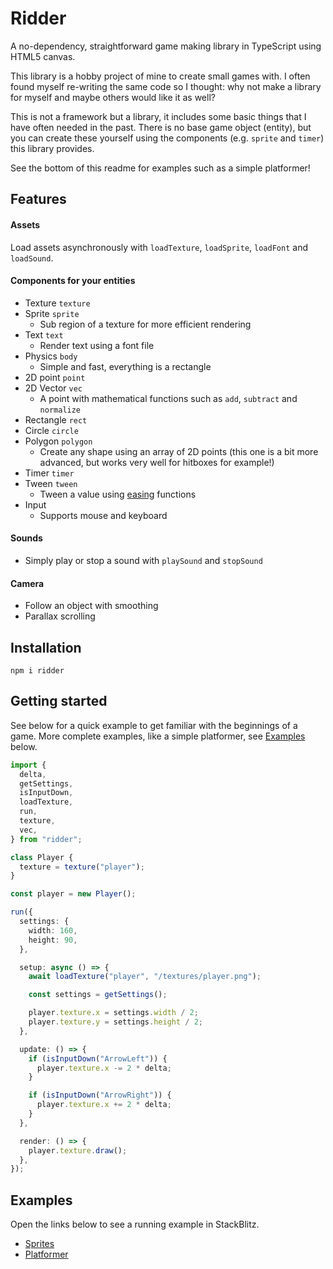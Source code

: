 # Ridder

A no-dependency, straightforward game making library in TypeScript using HTML5 canvas.

This library is a hobby project of mine to create small games with. I often found myself re-writing the same code so I thought: why not make a library for myself and maybe others would like it as well?

This is not a framework but a library, it includes some basic things that I have often needed in the past. There is no base game object (entity), but you can create these yourself using the components (e.g. `sprite` and `timer`) this library provides.

See the bottom of this readme for examples such as a simple platformer!

## Features

#### Assets

Load assets asynchronously with `loadTexture`, `loadSprite`, `loadFont` and `loadSound`.

#### Components for your entities

- Texture `texture`
- Sprite `sprite`
  - Sub region of a texture for more efficient rendering
- Text `text`
  - Render text using a font file
- Physics `body`
  - Simple and fast, everything is a rectangle
- 2D point `point`
- 2D Vector `vec`
  - A point with mathematical functions such as `add`, `subtract` and `normalize`
- Rectangle `rect`
- Circle `circle`
- Polygon `polygon`
  - Create any shape using an array of 2D points (this one is a bit more advanced, but works very well for hitboxes for example!)
- Timer `timer`
- Tween `tween`
  - Tween a value using [easing](https://easings.net/) functions
- Input
  - Supports mouse and keyboard

#### Sounds

- Simply play or stop a sound with `playSound` and `stopSound`

#### Camera

- Follow an object with smoothing
- Parallax scrolling

## Installation

```shell
npm i ridder
```

## Getting started

See below for a quick example to get familiar with the beginnings of a game.
More complete examples, like a simple platformer, see [Examples](#examples) below.

```typescript
import {
  delta,
  getSettings,
  isInputDown,
  loadTexture,
  run,
  texture,
  vec,
} from "ridder";

class Player {
  texture = texture("player");
}

const player = new Player();

run({
  settings: {
    width: 160,
    height: 90,
  },

  setup: async () => {
    await loadTexture("player", "/textures/player.png");

    const settings = getSettings();

    player.texture.x = settings.width / 2;
    player.texture.y = settings.height / 2;
  },

  update: () => {
    if (isInputDown("ArrowLeft")) {
      player.texture.x -= 2 * delta;
    }

    if (isInputDown("ArrowRight")) {
      player.texture.x += 2 * delta;
    }
  },

  render: () => {
    player.texture.draw();
  },
});
```

## Examples

Open the links below to see a running example in StackBlitz.

- [Sprites](https://stackblitz.com/edit/ridder-example-sprites?file=src%2Fmain.ts)
- [Platformer](https://stackblitz.com/edit/ridder-example-platformer?file=src%2Fmain.ts)
